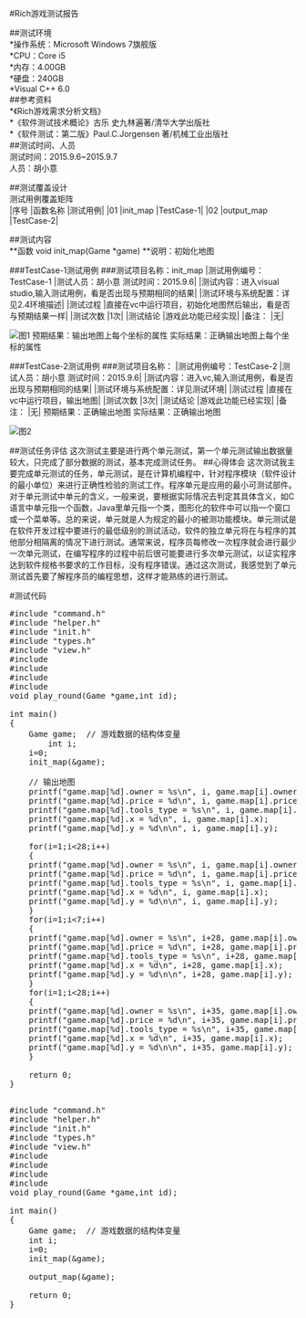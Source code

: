 ﻿#Rich游戏测试报告  


##测试环境  
*操作系统：Microsoft Windows 7旗舰版  
*CPU：Core i5  
*内存：4.00GB  
*硬盘：240GB  
*Visual C++ 6.0  
##参考资料  
*《Rich游戏需求分析文档》  
*《软件测试技术概论》古乐 史九林遍著/清华大学出版社  
*《软件测试：第二版》Paul.C.Jorgensen 著/机械工业出版社  
##测试时间、人员  
测试时间：2015.9.6~2015.9.7  
人员：胡小意  

##测试覆盖设计  
测试用例覆盖矩阵  
|序号	|函数名称	|测试用例|
|01	|init_map	|TestCase-1|
|02	|output_map	|TestCase-2|

##测试内容  
**函数 void init_map(Game *game) 
**说明：初始化地图

###TestCase-1测试用例
###测试项目名称：init_map
|测试用例编号：TestCase-1	|测试人员：胡小意  测试时间：2015.9.6|
|测试内容：进入visual studio,输入测试用例，看是否出现与预期相同的结果|
|测试环境与系统配置：详见2.4环境描述|
|测试过程	|直接在vc中运行项目，初始化地图然后输出，看是否与预期结果一样|
|测试次数	|1次|
|测试结论	|游戏此功能已经实现|
|备注：	|无|

![图1](http://github.com/xiaoyi27/Rich_06/raw/master/doc/img/huxiaoyi1.png)
预期结果：输出地图上每个坐标的属性
实际结果：正确输出地图上每个坐标的属性

###TestCase-2测试用例
###测试项目名称：
|测试用例编号：TestCase-2	|测试人员：胡小意  测试时间：2015.9.6|
|测试内容：进入vc,输入测试用例，看是否出现与预期相同的结果|
|测试环境与系统配置：详见测试环境|
|测试过程	|直接在vc中运行项目，输出地图|
|测试次数	|3次|
|测试结论	|游戏此功能已经实现|
|备注：	|无|
预期结果：正确输出地图
实际结果：正确输出地图


![图2](http://github.com/xiaoyi27/Rich_06/raw/master/doc/img/huxiaoyi2.png)

##测试任务评估
这次测试主要是进行两个单元测试，第一个单元测试输出数据量较大，只完成了部分数据的测试，基本完成测试任务。
##心得体会
 这次测试我主要完成单元测试的任务，单元测试，是在计算机编程中，针对程序模块（软件设计的最小单位）来进行正确性检验的测试工作。程序单元是应用的最小可测试部件。对于单元测试中单元的含义，一般来说，要根据实际情况去判定其具体含义，如C语言中单元指一个函数，Java里单元指一个类，图形化的软件中可以指一个窗口或一个菜单等。总的来说，单元就是人为规定的最小的被测功能模块。单元测试是在软件开发过程中要进行的最低级别的测试活动，软件的独立单元将在与程序的其他部分相隔离的情况下进行测试。通常来说，程序员每修改一次程序就会进行最少一次单元测试，在编写程序的过程中前后很可能要进行多次单元测试，以证实程序达到软件规格书要求的工作目标，没有程序错误。通过这次测试，我感觉到了单元测试首先要了解程序员的编程思想，这样才能熟练的进行测试。








#测试代码
<pre>
#include "command.h"
#include "helper.h"
#include "init.h"
#include "types.h"
#include "view.h"
#include <stdio.h>
#include <stdlib.h>
#include <string.h>
#include <ctype.h>
void play_round(Game *game,int id);

int main()
{
	Game game;	// 游戏数据的结构体变量
        int i;
	i=0;
	init_map(&game);

	// 输出地图
    printf("game.map[%d].owner = %s\n", i, game.map[i].owner);
	printf("game.map[%d].price = %d\n", i, game.map[i].price);
	printf("game.map[%d].tools_type = %s\n", i, game.map[i].tools_type);
	printf("game.map[%d].x = %d\n", i, game.map[i].x);
	printf("game.map[%d].y = %d\n\n", i, game.map[i].y);
	
	for(i=1;i<28;i++)
	{ 
	printf("game.map[%d].owner = %s\n", i, game.map[i].owner);
	printf("game.map[%d].price = %d\n", i, game.map[i].price);
	printf("game.map[%d].tools_type = %s\n", i, game.map[i].tools_type);
	printf("game.map[%d].x = %d\n", i, game.map[i].x);
	printf("game.map[%d].y = %d\n\n", i, game.map[i].y);
	}
	for(i=1;i<7;i++)
	{
	printf("game.map[%d].owner = %s\n", i+28, game.map[i].owner);
	printf("game.map[%d].price = %d\n", i+28, game.map[i].price);
	printf("game.map[%d].tools_type = %s\n", i+28, game.map[i].tools_type);
	printf("game.map[%d].x = %d\n", i+28, game.map[i].x);
	printf("game.map[%d].y = %d\n\n", i+28, game.map[i].y);
    }
	for(i=1;i<28;i++)
	{
	printf("game.map[%d].owner = %s\n", i+35, game.map[i].owner);
	printf("game.map[%d].price = %d\n", i+35, game.map[i].price);
	printf("game.map[%d].tools_type = %s\n", i+35, game.map[i].tools_type);
	printf("game.map[%d].x = %d\n", i+35, game.map[i].x);
	printf("game.map[%d].y = %d\n\n", i+35, game.map[i].y);
    }
	
	return 0;
}

</pre>
<pre>
#include "command.h"
#include "helper.h"
#include "init.h"
#include "types.h"
#include "view.h"
#include <stdio.h>
#include <stdlib.h>
#include <string.h>
#include <ctype.h>
void play_round(Game *game,int id);

int main()
{
	Game game;	// 游戏数据的结构体变量
    int i;
	i=0;
	init_map(&game);

	output_map(&game);
	
	return 0;
}
</pre>